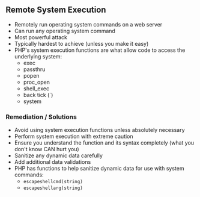 ## Remote System Execution

- Remotely run operating system commands on a web server
- Can run any operating system command
- Most powerful attack
- Typically hardest to achieve (unless you make it easy)
- PHP's system execution functions are what allow code to access the underlying system:
  - exec
  - passthru
  - popen
  - proc_open
  - shell_exec
  - back tick (\`)
  - system

### Remediation / Solutions

- Avoid using system execution functions unless absolutely necessary
- Perform system execution with extreme caution
- Ensure you understand the function and its syntax completely (what you don't know CAN hurt you)
- Sanitize any dynamic data carefully
- Add additional data validations
- PHP has functions to help sanitize dynamic data for use with system commands:
  - `escapeshellcmd(string)`
  - `escapeshellarg(string)`
